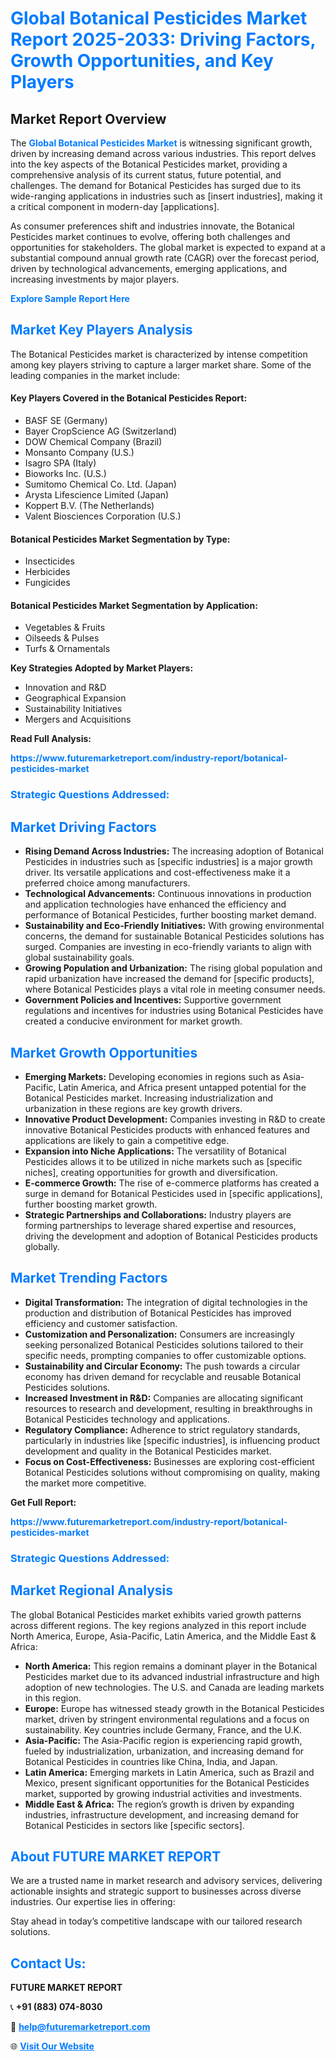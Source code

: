 <h1 style="color: #007BFF;">Global Botanical Pesticides Market Report 2025-2033: Driving Factors, Growth Opportunities, and Key Players</h1>

<section id="overview">
<h2>Market Report Overview</h2>
<p>The <a href="https://www.futuremarketreport.com/industry-report/botanical-pesticides-market" style="color: #007BFF; text-decoration: none;"><strong>Global Botanical Pesticides Market</strong></a> is witnessing significant growth, driven by increasing demand across various industries. This report delves into the key aspects of the Botanical Pesticides market, providing a comprehensive analysis of its current status, future potential, and challenges. The demand for Botanical Pesticides has surged due to its wide-ranging applications in industries such as [insert industries], making it a critical component in modern-day [applications].</p>
<p>As consumer preferences shift and industries innovate, the Botanical Pesticides market continues to evolve, offering both challenges and opportunities for stakeholders. The global market is expected to expand at a substantial compound annual growth rate (CAGR) over the forecast period, driven by technological advancements, emerging applications, and increasing investments by major players.</p>
</section>

<section id="overview">
<p><a href="https://www.futuremarketreport.com/request-sample/reportId=88077" style="color: #007BFF; text-decoration: none;"><strong>Explore Sample Report Here</strong></a></p>
</section>

<section id="key-players">
<h2 style="color: #007BFF;">Market Key Players Analysis</h2>
<p>The Botanical Pesticides market is characterized by intense competition among key players striving to capture a larger market share. Some of the leading companies in the market include:</p>
<h4>Key Players Covered in the Botanical Pesticides Report:</h4>
<ul><li>BASF SE (Germany)</li><li>Bayer CropScience AG (Switzerland)</li><li>DOW Chemical Company (Brazil)</li><li>Monsanto Company (U.S.)</li><li>Isagro SPA (Italy)</li><li>Bioworks Inc. (U.S.)</li><li>Sumitomo Chemical Co. Ltd. (Japan)</li><li>Arysta Lifescience Limited (Japan)</li><li>Koppert B.V. (The Netherlands)</li><li>Valent Biosciences Corporation (U.S.)</li></ul>
<h4>Botanical Pesticides Market Segmentation by Type:</h4>
<ul><li>Insecticides</li><li>Herbicides</li><li>Fungicides</li></ul>

<h4>Botanical Pesticides Market Segmentation by Application:</h4>
<ul><li>Vegetables &amp; Fruits</li><li>Oilseeds &amp; Pulses</li><li>Turfs &amp; Ornamentals</li></ul>
<p><strong>Key Strategies Adopted by Market Players:</strong></p>
<ul>
<li>Innovation and R&D</li>
<li>Geographical Expansion</li>
<li>Sustainability Initiatives</li>
<li>Mergers and Acquisitions</li>
</ul>
</section>

<section>
<p><strong>Read Full Analysis: </strong></p><a href="https://www.futuremarketreport.com/industry-report/botanical-pesticides-market" style="color: #007BFF; text-decoration: none;"><strong>https://www.futuremarketreport.com/industry-report/botanical-pesticides-market</strong></a>
<h3 style="color: #007BFF;">Strategic Questions Addressed:</h3>
</section>

<section id="driving-factors">
<h2 style="color: #007BFF;">Market Driving Factors</h2>
<ul>
<li><strong>Rising Demand Across Industries:</strong> The increasing adoption of Botanical Pesticides in industries such as [specific industries] is a major growth driver. Its versatile applications and cost-effectiveness make it a preferred choice among manufacturers.</li>
<li><strong>Technological Advancements:</strong> Continuous innovations in production and application technologies have enhanced the efficiency and performance of Botanical Pesticides, further boosting market demand.</li>
<li><strong>Sustainability and Eco-Friendly Initiatives:</strong> With growing environmental concerns, the demand for sustainable Botanical Pesticides solutions has surged. Companies are investing in eco-friendly variants to align with global sustainability goals.</li>
<li><strong>Growing Population and Urbanization:</strong> The rising global population and rapid urbanization have increased the demand for [specific products], where Botanical Pesticides plays a vital role in meeting consumer needs.</li>
<li><strong>Government Policies and Incentives:</strong> Supportive government regulations and incentives for industries using Botanical Pesticides have created a conducive environment for market growth.</li>
</ul>
</section>

<section id="growth-opportunities">
<h2 style="color: #007BFF;">Market Growth Opportunities</h2>
<ul>
<li><strong>Emerging Markets:</strong> Developing economies in regions such as Asia-Pacific, Latin America, and Africa present untapped potential for the Botanical Pesticides market. Increasing industrialization and urbanization in these regions are key growth drivers.</li>
<li><strong>Innovative Product Development:</strong> Companies investing in R&D to create innovative Botanical Pesticides products with enhanced features and applications are likely to gain a competitive edge.</li>
<li><strong>Expansion into Niche Applications:</strong> The versatility of Botanical Pesticides allows it to be utilized in niche markets such as [specific niches], creating opportunities for growth and diversification.</li>
<li><strong>E-commerce Growth:</strong> The rise of e-commerce platforms has created a surge in demand for Botanical Pesticides used in [specific applications], further boosting market growth.</li>
<li><strong>Strategic Partnerships and Collaborations:</strong> Industry players are forming partnerships to leverage shared expertise and resources, driving the development and adoption of Botanical Pesticides products globally.</li>
</ul>
</section>

<section id="trending-factors">
<h2 style="color: #007BFF;">Market Trending Factors</h2>
<ul>
<li><strong>Digital Transformation:</strong> The integration of digital technologies in the production and distribution of Botanical Pesticides has improved efficiency and customer satisfaction.</li>
<li><strong>Customization and Personalization:</strong> Consumers are increasingly seeking personalized Botanical Pesticides solutions tailored to their specific needs, prompting companies to offer customizable options.</li>
<li><strong>Sustainability and Circular Economy:</strong> The push towards a circular economy has driven demand for recyclable and reusable Botanical Pesticides solutions.</li>
<li><strong>Increased Investment in R&D:</strong> Companies are allocating significant resources to research and development, resulting in breakthroughs in Botanical Pesticides technology and applications.</li>
<li><strong>Regulatory Compliance:</strong> Adherence to strict regulatory standards, particularly in industries like [specific industries], is influencing product development and quality in the Botanical Pesticides market.</li>
<li><strong>Focus on Cost-Effectiveness:</strong> Businesses are exploring cost-efficient Botanical Pesticides solutions without compromising on quality, making the market more competitive.</li>
</ul>
</section>

<section>
<p><strong>Get Full Report: </strong></p><a href="https://www.futuremarketreport.com/industry-report/botanical-pesticides-market" style="color: #007BFF; text-decoration: none;"><strong>https://www.futuremarketreport.com/industry-report/botanical-pesticides-market</strong></a>
<h3 style="color: #007BFF;">Strategic Questions Addressed:</h3>
</section>


<section id="regional-analysis">
<h2 style="color: #007BFF;">Market Regional Analysis</h2>
<p>The global Botanical Pesticides market exhibits varied growth patterns across different regions. The key regions analyzed in this report include North America, Europe, Asia-Pacific, Latin America, and the Middle East & Africa:</p>
<ul>
<li><strong>North America:</strong> This region remains a dominant player in the Botanical Pesticides market due to its advanced industrial infrastructure and high adoption of new technologies. The U.S. and Canada are leading markets in this region.</li>
<li><strong>Europe:</strong> Europe has witnessed steady growth in the Botanical Pesticides market, driven by stringent environmental regulations and a focus on sustainability. Key countries include Germany, France, and the U.K.</li>
<li><strong>Asia-Pacific:</strong> The Asia-Pacific region is experiencing rapid growth, fueled by industrialization, urbanization, and increasing demand for Botanical Pesticides in countries like China, India, and Japan.</li>
<li><strong>Latin America:</strong> Emerging markets in Latin America, such as Brazil and Mexico, present significant opportunities for the Botanical Pesticides market, supported by growing industrial activities and investments.</li>
<li><strong>Middle East & Africa:</strong> The region’s growth is driven by expanding industries, infrastructure development, and increasing demand for Botanical Pesticides in sectors like [specific sectors].</li>
</ul>
</section>

<footer>
<h2 style="color: #007BFF;">About FUTURE MARKET REPORT</h2>
<p>We are a trusted name in market research and advisory services, delivering actionable insights and strategic support to businesses across diverse industries. Our expertise lies in offering:</p>

<p>Stay ahead in today’s competitive landscape with our tailored research solutions.</p>

<h2 style="color: #007BFF;">Contact Us:</h2>
<p><strong>FUTURE MARKET REPORT</strong></p>
<p>📞 <strong>+91 (883) 074-8030</strong></p>
<p>📧 <strong><a href="mailto:help@futuremarketreport.com" style="color: #007BFF;">help@futuremarketreport.com</a></strong></p>
<p>🌐 <strong><a href="https://www.futuremarketreport.com/" style="color: #007BFF;">Visit Our Website</a></strong></p>
</footer>